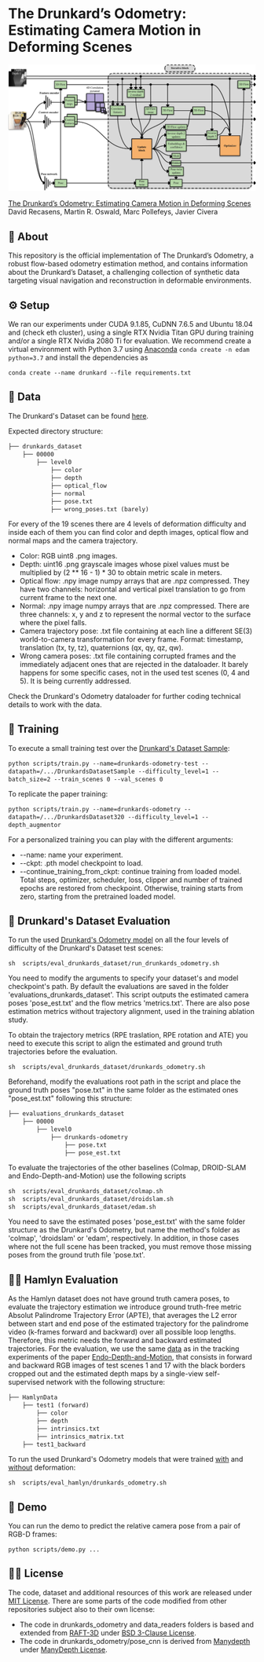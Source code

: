 # The Drunkard’s Odometry: Estimating Camera Motion in Deforming Scenes

<center><img src="assets/Overview_drunk.jpg" width="540" style="center"></center>

[The Drunkard’s Odometry: Estimating Camera Motion in Deforming Scenes]()  
David Recasens, Martin R. Oswald, Marc Pollefeys, Javier Civera


## 💭 About
This repository is the official implementation of The Drunkard’s Odometry, a robust flow-based odometry estimation method, and contains information about the Drunkard’s Dataset, a challenging collection of synthetic data targeting visual navigation and reconstruction in deformable environments.


## ⚙️ Setup

We ran our experiments under CUDA 9.1.85, CuDNN 7.6.5 and Ubuntu 18.04 and (check eth cluster), using a single RTX Nvidia Titan GPU during training and/or a single RTX Nvidia 2080 Ti for evaluation. We recommend create a virtual environment with Python 3.7 using [Anaconda](https://www.anaconda.com/download/) `conda create -n edam python=3.7` and install the dependencies as
```shell
conda create --name drunkard --file requirements.txt
```


## 💾 Data

The Drunkard's Dataset can be found [here](https://drive.google.com/drive/folders/1AZHUKMbe7bR1xwRmAAZ0AHgcEqRnNjms?usp=sharing).

Expected directory structure:
```Shell
├── drunkards_dataset
    ├── 00000
        ├── level0
            ├── color
            ├── depth
            ├── optical_flow
            ├── normal
            ├── pose.txt 
            ├── wrong_poses.txt (barely)          
```

For every of the 19 scenes there are 4 levels of deformation difficulty and inside each of them you can find color and depth images, optical flow and normal maps and the camera trajectory.

- Color: RGB uint8 .png images. 
- Depth: uint16 .png grayscale images whose pixel values must be multiplied by (2 ** 16 - 1) * 30 to obtain metric scale in meters.
- Optical flow: .npy image numpy arrays that are .npz compressed. They have two channels: horizontal and vertical pixel translation to go from current frame to the next one.
- Normal: .npy image numpy arrays that are .npz compressed. There are three channels: x, y and z to represent the normal vector to the surface where the pixel falls.
- Camera trajectory pose: .txt file containing at each line a different SE(3) world-to-camera transformation for every frame. Format: timestamp, translation (tx, ty, tz), quaternions (qx, qy, qz, qw).
- Wrong camera poses: .txt file containing corrupted frames and the immediately adjacent ones that are rejected in the dataloader. It barely happens for some specific cases, not in the used test scenes (0, 4 and 5). It is being currently addressed.

Check the Drunkard's Odometry dataloader for further coding technical details to work with the data.

## 🧠 Training

To execute a small training test over the [Drunkard's Dataset Sample]():

```shell
python scripts/train.py --name=drunkards-odometry-test --datapath=/.../DrunkardsDatasetSample --difficulty_level=1 --batch_size=2 --train_scenes 0 --val_scenes 0 
```

To replicate the paper training:

```shell
python scripts/train.py --name=drunkards-odometry --datapath=/.../DrunkardsDataset320 --difficulty_level=1 --depth_augmentor
```

For a personalized training you can play with the different arguments:
- --name: name your experiment.
- --ckpt: .pth model checkpoint to load.
- --continue_training_from_ckpt: continue training from loaded model. Total steps, optimizer, scheduler, loss, clipper and number of trained epochs are restored from checkpoint. Otherwise, training starts from zero, starting from the pretrained loaded model.


## :beers: Drunkard's Dataset Evaluation

To run the used [Drunkard's Odometry model](https://drive.google.com/file/d/1ZQhr3iQobRaeofNaeCNu2e1MGA1PrnCJ/view?usp=sharing) on all the four levels of difficulty of the Drunkard's Dataset test scenes:

```shell
sh  scripts/eval_drunkards_dataset/run_drunkards_odometry.sh
```

You need to modify the arguments to specify your dataset's and model checkpoint's path. By default the evaluations are saved in the folder 'evaluations_drunkards_dataset'. This script outputs the estimated camera poses 'pose_est.txt' and the flow metrics 'metrics.txt'. There are also pose estimation metrics without trajectory alignment, used in the training ablation study.

To obtain the trajectory metrics (RPE traslation, RPE rotation and ATE) you need to execute this script to align the estimated and ground truth trajectories before the evaluation. 

```shell
sh  scripts/eval_drunkards_dataset/drunkards_odometry.sh
```

Beforehand, modify the evaluations root path in the script and place the ground truth poses "pose.txt" in the same folder as the estimated ones "pose_est.txt" following this structure:

```Shell
├── evaluations_drunkards_dataset
    ├── 00000
        ├── level0
            ├── drunkards-odometry
                ├── pose.txt
                ├── pose_est.txt                       
```

To evaluate the trajectories of the other baselines (Colmap, DROID-SLAM and Endo-Depth-and-Motion) use the following scripts

```shell
sh  scripts/eval_drunkards_dataset/colmap.sh
sh  scripts/eval_drunkards_dataset/droidslam.sh
sh  scripts/eval_drunkards_dataset/edam.sh
```

You need to save the estimated poses 'pose_est.txt' with the same folder structure as the Drunkard's Odometry, but name the method's folder as 'colmap', 'droidslam' or 'edam', respectively. In addition, in those cases where not the full scene has been tracked, you must remove those missing poses from the ground truth file 'pose.txt'.

## :man_health_worker: Hamlyn Evaluation

As the Hamlyn dataset does not have ground truth camera poses, to evaluate the trajectory estimation we introduce ground truth-free metric Absolut Palindrome Trajectory Error (APTE), that averages the L2 error between start and end pose of the estimated trajectory for the palindrome video (k-frames forward and backward) over all possible loop lengths. Therefore, this metric needs the forward and backward estimated trajectories.
For the evaluation, we use the same [data](https://drive.google.com/file/d/1Iqdk8P51FuD5O96mO_8YubyKQ6BzQRp9/view?usp=sharing) as in the tracking experiments of the paper [Endo-Depth-and-Motion](https://ieeexplore.ieee.org/abstract/document/9478277?casa_token=jo2SHKzVwd8AAAAA:EEsxN4CvnZr8BcASDFF5GdXIqVX7cWGiYUIyhuQ19iz4GF7vsK1f-GkfHRhsh0hmEtdb__aVDg), that consists in forward and backward RGB images of test scenes 1 and 17 with the black borders cropped out and the estimated depth maps by a single-view self-supervised network with the following structure:

```Shell
├── HamlynData
    ├── test1 (forward)
        ├── color
        ├── depth
        ├── intrinsics.txt
        ├── intrinsics_matrix.txt     
    ├── test1_backward                  
```

To run the used Drunkard's Odometry models that were trained [with](https://drive.google.com/file/d/1kmg4D9q8X3pYhdpPNfCb_WYSBrfnKkCM/view?usp=sharing) and [without](https://drive.google.com/file/d/1OUcpYJTP_5rXdadeK6wEVi2IZmBiOctX/view?usp=sharing) deformation:

```shell
sh  scripts/eval_hamlyn/drunkards_odometry.sh
```



## 	:call_me_hand: Demo

You can run the demo to predict the relative camera pose from a pair of RGB-D frames:

```
python scripts/demo.py ...
```


## 👩‍⚖️ License

The code, dataset and additional resources of this work are released under [MIT License](LICENSE). There are some parts of the code modified from other repositories subject also to their own license:

- The code in drunkards_odometry and data_readers folders is based and extended from [RAFT-3D](https://github.com/princeton-vl/RAFT-3D) under [BSD 3-Clause License](https://github.com/princeton-vl/RAFT-3D/blob/master/LICENSE).
- The code in drunkards_odometry/pose_cnn is derived from [Manydepth](https://github.com/nianticlabs/manydepth) under [ManyDepth License](https://github.com/nianticlabs/manydepth/blob/master/LICENSE).
